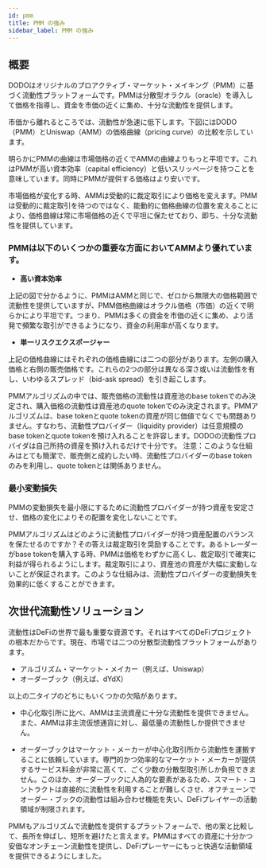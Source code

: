 ```yaml
---
id: pmm
title: PMM の強み
sidebar_label: PMM の強み
---
```


## 概要

DODOはオリジナルのプロアクティブ・マーケット・メイキング（PMM）に基づく流動性プラットフォームです。PMMは分散型オラクル（oracle）を導入して価格を指導し、資金を市価の近くに集め、十分な流動性を提供します。
 
市価から離れるところでは、流動性が急速に低下します。下図にはDODO（PMM）とUniswap（AMM）の価格曲線（pricing curve）の比較を示しています。
 
明らかにPMMの曲線は市場価格の近くでAMMの曲線よりもっと平坦です。これはPMMが高い資本効率（capital efficiency）と低いスリッページを持つことを意味しています。同時にPMMが提供する価格はより安いです。
 
 
市場価格が変化する時、AMMは受動的に裁定取引により価格を変えます。PMMは受動的に裁定取引を待つのではなく、能動的に価格曲線の位置を変えることにより、価格曲線は常に市場価格の近くで平坦に保たせており、即ち、十分な流動性を提供しています。


### PMMは以下のいくつかの重要な方面においてAMMより優れています。

- **高い資本効率**

上記の図で分かるように、PMMはAMMと同じで、ゼロから無限大の価格範囲で流動性を提供していますが、PMM価格曲線はオラクル価格（市価）の近くで明らかにより平坦です。つまり、PMMは多くの資金を市価の近くに集め、より活発で頻繁な取引ができるようになり、資金の利用率が高くなります。

- **単一リスクエクスポージャー**

上記の価格曲線にはそれぞれの価格曲線には二つの部分があります。左側の購入価格と右側の販売価格です。これらの2つの部分は異なる深さ或いは流動性を有し、いわゆるスプレッド（bid-ask spread）を引き起こします。
 
 
PMMアルゴリズムの中では、販売価格の流動性は資産池のbase tokenでのみ決定され、購入価格の流動性は資産池のquote tokenでのみ決定されます。PMMアルゴリズムは、base tokenとquote tokenの資産が同じ価値でなくでも問題ありません。すなわち、流動性プロバイダー（liquidity provider）は任意規模のbase tokenとquote tokenを預け入れることを許容します。DODOの流動性プロバイダは自己所持の資産を預け入れるだけで十分です。
注意：このような仕組みはとても簡潔で、販売側と成約したい時、流動性プロバイダーのbase tokenのみを利用し、quote tokenとは関係ありません。


### 最小変動損失

PMMの変動損失を最小限にするために流動性プロバイダーが持つ資産を安定させ、価格の変化によりその配置を変化しないことです。
 
PMMアルゴリズムはどのように流動性プロバイダーが持つ資産配置のバランスを保たせるのですか？その答えは裁定取引を奨励することです。あるトレーダーがbase tokenを購入する時、PMMは価格をわずかに高くし、裁定取引で確実に利益が得られるようにします。裁定取引により、資産池の資産が大幅に変動しないことが保証されます。このような仕組みは、流動性プロバイダーの変動損失を効果的に低くすることができます。



## 次世代流動性ソリューション

流動性はDeFiの世界で最も重要な資源です。それはすべてのDeFiプロジェクトの根本だからです。現在、市場では二つの分散型流動性プラットフォームがあります。
 
- アルゴリズム・マーケット・メイカー（例えば、Uniswap）
- オーダーブック（例えば、dYdX）
 
以上の二タイプのどちにもいくつかの欠陥があります。
 
- 中心化取引所に比べ、AMMは主流資産に十分な流動性を提供できません。また、AMMは非主流仮想通貨に対し、最低量の流動性しか提供できません。
 
- オーダーブックはマーケット・メーカーが中心化取引所から流動性を運搬することに依頼しています。専門的かつ効率的なマーケット・メーカーが提供するサービス料金が非常に高くて、ごく少数の分散型取引所しか負担できません。このほか、オーダーブックに人為的な要素があるため、スマート・コントラクトは直接的に流動性を利用することが難しくさせ、オフチェーンでオーダー・ブックの流動性は組み合わせ機能を失い、DeFiプレイヤーの活動領域が制限されます。
 
PMMもアルゴリズムで流動性を提供するプラットフォームで、他の案と比較して、長所を伸ばし、短所を避けたと言えます。PMMはすべての資産に十分かつ安価なオンチェーン流動性を提供し、DeFiプレーヤーにもっと快適な活動領域を提供できるようにしました。

